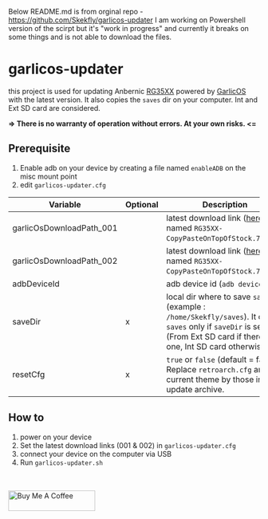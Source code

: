 Below README.md is from orginal repo - https://github.com/Skekfly/garlicos-updater
I am working on Powershell version of the scirpt but it's "work in progress" and currently it breaks on some things and is not able to download the files. 

# garlicos-updater

this project is used for updating Anbernic [RG35XX](https://anbernic.com/fr/products/rg35xx) powered
by [GarlicOS](https://www.patreon.com/posts/76561333) with the latest version.
It also copies the `saves` dir on your computer.
Int and Ext SD card are considered.

**=> There is no warranty of operation without errors. At your own risks. <=**

## Prerequisite

1. Enable adb on your device by creating a file named `enableADB` on the misc mount point
2. edit `garlicos-updater.cfg`

| Variable                 | Optional | Description                                                                                                                                                              |
|--------------------------|----------|--------------------------------------------------------------------------------------------------------------------------------------------------------------------------|
| garlicOsDownloadPath_001 |          | latest download link ([here](https://www.patreon.com/posts/76561333), named `RG35XX-CopyPasteOnTopOfStock.7z.001`)                                                       |
| garlicOsDownloadPath_002 |          | latest download link ([here](https://www.patreon.com/posts/76561333), named `RG35XX-CopyPasteOnTopOfStock.7z.002`)                                                       |
| adbDeviceId              |          | adb device id (`adb devices`)                                                                                                                                            |
| saveDir                  | x        | local dir where to save `saves` (example : `/home/Skekfly/saves`). It copies `saves` only if `saveDir` is set (From Ext SD card if there is one, Int SD card otherwise). |
| resetCfg                 | x        | `true` or `false` (default = false). Replace `retroarch.cfg` and the current theme by those in the update archive.							                                                |

## How to

1. power on your device
2. Set the latest download links (001 & 002) in `garlicos-updater.cfg`
3. connect your device on the computer via USB
4. Run `garlicos-updater.sh`

<br/>
<br/>
<a href="https://www.buymeacoffee.com/skekfly" target="_blank"><img src="https://cdn.buymeacoffee.com/buttons/default-orange.png" alt="Buy Me A Coffee" height="41" width="174"></a>
